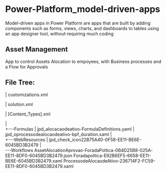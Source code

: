 # Power-Platform_model-driven-apps
Model-driven apps in Power Platform are apps that are built by adding components such as forms, views, charts, and dashboards to tables using an app designer tool, without requiring much coding

## Asset Management
App to control Assets Alocation to empoyees, with Business processes and a Flow for Approvals


## File Tree:

|   customizations.xml

|   solution.xml

|   [Content_Types].xml

|   
+---Formulas
|       jpd_alocacaodeativo-FormulaDefinitions.yaml
|       jpd_oprocessodealocaodeativo-bpf_duration.xaml
|       
+---WebResources
|       jpd_check_icon22B75A40-0F58-EE11-BE6E-6045BD3B2479
|       
\---Workflows
        AssetAlocationAprovao-ForadaPoltica-0B4D25B8-025A-EE11-8DF0-6045BD3B2479.json
        Foradapoltica-E92B6EF5-6658-EE11-BE6E-6045BD3B2479.xaml
        ProcessodeAlocaodeAtivo-236714F2-FC59-EE11-8DF0-6045BD3B2479.xaml
        
